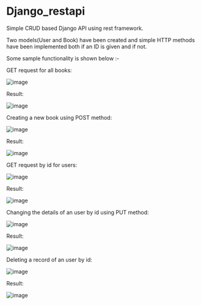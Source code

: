 # Django_restapi

Simple CRUD based Django API using rest framework.

Two models(User and Book) have been created and simple HTTP methods have been implemented both if an ID is given and if not.

Some sample functionality is shown below :-

GET request for all books:

![image](https://github.com/The-Honoured-One/Django_restapi/assets/152301760/aeca2a28-5015-419c-ab4f-688880b65194)

Result:

![image](https://github.com/The-Honoured-One/Django_restapi/assets/152301760/c6100f18-1887-40f5-8d60-b988c116776c)

Creating a new book using POST method:

![image](https://github.com/The-Honoured-One/Django_restapi/assets/152301760/74edbe7a-0fb4-4f54-b580-bdb13e8f0392)

Result:

![image](https://github.com/The-Honoured-One/Django_restapi/assets/152301760/e0006f57-4d7f-44d2-ad4d-bce997c48305)

GET request by id for users:

![image](https://github.com/The-Honoured-One/Django_restapi/assets/152301760/939de9da-128d-4fb7-a080-1ef3bc4710e4)

Result:

![image](https://github.com/The-Honoured-One/Django_restapi/assets/152301760/00561a89-9a20-4ca2-8961-05ffba7971db)

Changing the details of an user by id using PUT method:

![image](https://github.com/The-Honoured-One/Django_restapi/assets/152301760/d07fd5b9-b288-489a-a7f1-d221e91a8e29)

Result:

![image](https://github.com/The-Honoured-One/Django_restapi/assets/152301760/a0c495d1-b122-4f22-94fc-5a6ec507c25a)

Deleting a record of an user by id:

![image](https://github.com/The-Honoured-One/Django_restapi/assets/152301760/50a4ece2-c939-450b-b0f3-6120cc5bd3b8)

Result:

![image](https://github.com/The-Honoured-One/Django_restapi/assets/152301760/ee822a72-2ced-49d2-9011-eb650e2f2605)








